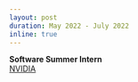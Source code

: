 ```yaml
---
layout: post
duration: May 2022 - July 2022
inline: true
---
```


**Software Summer Intern**
<br>
[NVIDIA](https://www.nvidia.com/en-in/)
